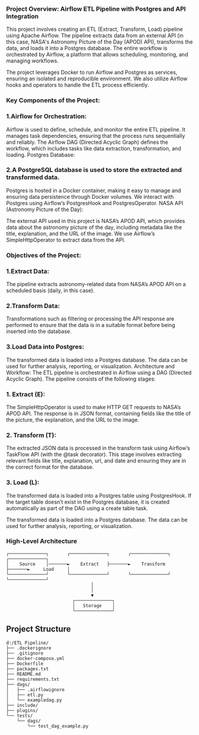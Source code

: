 ### Project Overview: Airflow ETL Pipeline with Postgres and API Integration
This project involves creating an ETL (Extract, Transform, Load) pipeline using Apache Airflow. The pipeline extracts data from an external API (in this case, NASA's Astronomy Picture of the Day (APOD) API), transforms the data, and loads it into a Postgres database. The entire workflow is orchestrated by Airflow, a platform that allows scheduling, monitoring, and managing workflows.

The project leverages Docker to run Airflow and Postgres as services, ensuring an isolated and reproducible environment. We also utilize Airflow hooks and operators to handle the ETL process efficiently.

### Key Components of the Project:
### 1.Airflow for Orchestration:

Airflow is used to define, schedule, and monitor the entire ETL pipeline. It manages task dependencies, ensuring that the process runs sequentially and reliably.
The Airflow DAG (Directed Acyclic Graph) defines the workflow, which includes tasks like data extraction, transformation, and loading.
Postgres Database:

### 2.A PostgreSQL database is used to store the extracted and transformed data.
Postgres is hosted in a Docker container, making it easy to manage and ensuring data persistence through Docker volumes.
We interact with Postgres using Airflow’s PostgresHook and PostgresOperator.
NASA API (Astronomy Picture of the Day):

The external API used in this project is NASA’s APOD API, which provides data about the astronomy picture of the day, including metadata like the title, explanation, and the URL of the image.
We use Airflow’s SimpleHttpOperator to extract data from the API.

### Objectives of the Project:
### 1.Extract Data:

The pipeline extracts astronomy-related data from NASA’s APOD API on a scheduled basis (daily, in this case).
### 2.Transform Data:

Transformations such as filtering or processing the API response are performed to ensure that the data is in a suitable format before being inserted into the database.

### 3.Load Data into Postgres:

The transformed data is loaded into a Postgres database. The data can be used for further analysis, reporting, or visualization.
Architecture and Workflow:
The ETL pipeline is orchestrated in Airflow using a DAG (Directed Acyclic Graph). 
The pipeline consists of the following stages:

### 1. Extract (E):
The SimpleHttpOperator is used to make HTTP GET requests to NASA’s APOD API.
The response is in JSON format, containing fields like the title of the picture, the explanation, and the URL to the image.
### 2. Transform (T):
The extracted JSON data is processed in the transform task using Airflow’s TaskFlow API (with the @task decorator).
This stage involves extracting relevant fields like title, explanation, url, and date and ensuring they are in the correct format for the database.
### 3. Load (L):
The transformed data is loaded into a Postgres table using PostgresHook.
If the target table doesn’t exist in the Postgres database, it is created automatically as part of the DAG using a create table task.

The transformed data is loaded into a Postgres database. The data can be used for further analysis, reporting, or visualization.

### High-Level Architecture
```plaintext
┌──────────────┐       ┌──────────────┐       ┌──────────────┐       ┌──────────────┐
│    Source    │───────►    Extract   ├───────►    Transform  ├───────►     Load     │
└──────────────┘       └──────────────┘       └──────────────┘       └──────────────┘
                                │
                                │
                                ▼
                         ┌──────────────┐
                         │   Storage    │
                         └──────────────┘
```

## Project Structure
```
d:/ETL Pipeline/
├── .dockerignore
├── .gitignore
├── docker-compose.yml
├── Dockerfile
├── packages.txt
├── README.md
├── requirements.txt
├── dags/
│   ├── .airflowignore
│   ├── etl.py
│   └── exampledag.py
├── include/
├── plugins/
└── tests/
    └── dags/
        └── test_dag_example.py
```
